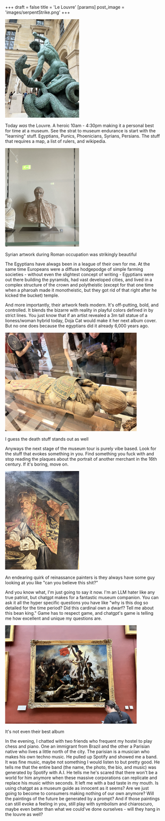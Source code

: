+++
draft = false
title = 'Le Louvre'
[params]
    post_image = 'images/serpentStrike.png'
+++

<img src="serpentStrike.png" alt="wranglin'" style="height: 20rem;">

Today *was* the Louvre. A heroic 10am - 4:30pm making it a personal best for time at a museum. See the strat to museum endurance is start with the "learning" stuff. Egyptians, Punics, Phoenicians, Syrians, Persians. The stuff that requires a map, a list of rulers, and wikipedia.

<img src="syrianSculpture.png" alt="wranglin'" style="height: 20rem;">

Syrian artwork during Roman occupation was strikingly beautiful

The Egyptians have alwags been in a league of their own for me. At the same time Europeans were a diffuse hodgepodge of simple farming societies - without even the slightest concept of writing - Egyptians were out there building the pyramids, had vast developed cities, and lived in a complex structure of the crown and polytheistic (except for that one time when a pharoah made it monotheistic, but they got rid of that right after he kicked the bucket) temple.

And more importantly, their artwork feels modern. It's off-putting, bold, and controlled. It blends the bizarre with reality in playful colors defined in by strict lines. You just know that if an artist revealed a 3m tall statue of a lioness/woman hybrid today, Doja Cat would make it her next album cover. But no one does because the egyptians did it already 6,000 years ago.

<img src="mummy.png" alt="drybones" style="height: 20rem;">

I guess the death stuff stands out as well

Anyways the next stage of the museum tour is purely vibe based. Look for the stuff that evokes something in you. Find something you fuck with and stop reading the plaques about the portrait of another merchant in the 16th century. If it's boring, move on. 

<img src="theLook.png" alt="can you believe this?" style="height: 20rem;">

An endearing quirk of reinassance painters is they always have some guy looking at you like "can you believe this shit?"

And you know what, I'm just going to say it now. I'm an LLM hater like any true patriot, but chatgpt makes for a fantastic museum companion. You can ask it all the hyper specific questions you have like "why is this dog so detailed for the time period? Did this cardinal own a dwarf? Tell me about this bean king." Game has to respect game, and chatgpt's game is telling me how excellent and unique my questions are.

<img src="coldplay.png" alt="your childhood albums are on display" style="height: 20rem;">

It's not even their best album

In the evening, I chatted with two friends who frequent my hostel to play chess and piano. One an immigrant from Brazil and the other a Parisian native who lives a little north of the city. The parisian is a musician who makes his own techno music. He pulled up Spotify and showed me a band. It was fine music, maybe not something I would listen to but pretty good. He tells me that the entire band (the name, the photo, the bio, and music) was generated by Spotify with A.I. He tells me he's scared that there won't be a world for him anymore when these massive corporations can replicate and replace his music within seconds. It left me with a bad taste in my mouth. Is using chatgpt as a museum guide as innocent as it seems? Are we just going to become to consumers making nothing of our own anymore? Will the paintings of the future be generated by a prompt? And if those paintings can still evoke a feeling in you, still play with symbolism and chiaroscuro, maybe even better than what we could've done ourselves - will they hang in the louvre as well?
